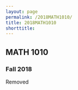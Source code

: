 ```yaml
---
layout: page
permalink: /2018MATH1010/
title: 2018MATH1010
shorttitle:
---
```



## MATH 1010

### Fall 2018

Removed